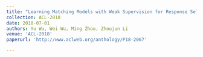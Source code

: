 ```yaml
---
title: "Learning Matching Models with Weak Supervision for Response Selection in Retrieval-based Chatbots"
collection: ACL-2018
date: 2018-07-01
authors: Yu Wu, Wei Wu, Ming Zhou, Zhoujun Li
venue: 'ACL-2018'
paperurl: 'http://www.aclweb.org/anthology/P18-2067'

---
```


